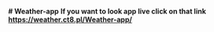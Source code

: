 <strong># Weather-app</strong>
<strong>If you want to look app live click on that link <a href="https://weather.ct8.pl/Weather-app/">https://weather.ct8.pl/Weather-app/<strong>

